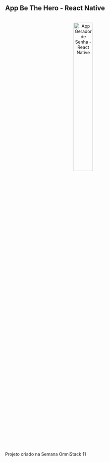 ## App Be The Hero - React Native
<br/>

<div align="center">
<a href="https://youtu.be/QGAqKCNGyro" title="App Be The Hero - React Native" target="_blank" ><img src="https://github.com/hugofficial/be_the_hero/blob/master/WhatsApp%20Image%202021-11-26%20at%2010.17.48.jpeg" alt="App Gerador de Senha - React Native" width=35% height=35% /></a>
</div>

<br/>
Projeto criado na Semana OmniStack 11
